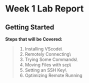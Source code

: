 # Week 1 Lab Report
## Getting Started

**Steps that will be Covered:**
> 1. Installing VScode\
> 2. Remotely Connecting\
> 3. Trying Some Commands\
> 4. Moving Files with scp\
> 5. Setting an SSH Key\
> 6. Optimizing Remote Running
